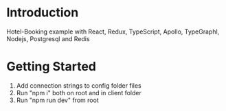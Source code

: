 # Introduction 
Hotel-Booking example with React, Redux, TypeScript, Apollo, TypeGraphl, Nodejs, Postgresql and Redis

# Getting Started

1.	Add connection strings to config folder files
2.	Run "npm i" both on root and in client folder
3.	Run "npm run dev" from root
